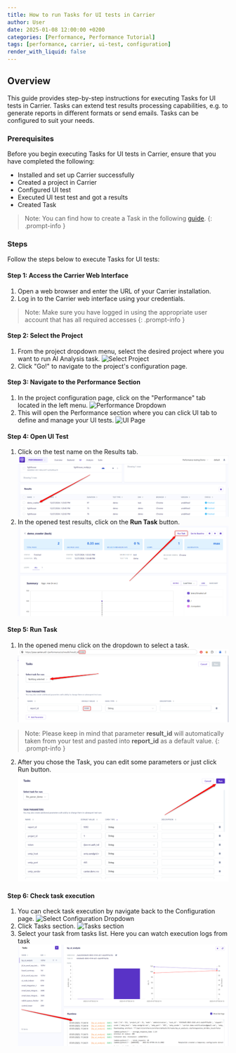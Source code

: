 ```yaml
---
title: How to run Tasks for UI tests in Carrier
author: User
date: 2025-01-08 12:00:00 +0200
categories: [Performance, Performance Tutorial]
tags: [performance, carrier, ui-test, configuration]
render_with_liquid: false
---
```

## Overview
This guide provides step-by-step instructions for executing Tasks for UI tests in Carrier. Tasks can extend test results processing capabilities, e.g. to generate reports in different formats or send emails. Tasks can be configured to suit your needs.

### Prerequisites
Before you begin executing Tasks for UI tests in Carrier, ensure that you have completed the following:
- Installed and set up Carrier successfully
- Created a project in Carrier
- Configured UI test
- Executed UI test test and got a results
- Created Task

> Note: You can find how to create a Task in the following [guide](https://getcarrier.io/posts/create-custom_task/).
{: .prompt-info }

### Steps
Follow the steps below to execute Tasks for UI tests:

#### Step 1: Access the Carrier Web Interface
1. Open a web browser and enter the URL of your Carrier installation.
2. Log in to the Carrier web interface using your credentials.

> Note: Make sure you have logged in using the appropriate user account that has all required accesses
{: .prompt-info }

#### Step 2: Select the Project
1. From the project dropdown menu, select the desired project where you want to run AI Analysis task.
![Select Project](/assets/posts_img/select_prj.png)
2. Click "Go!" to navigate to the project's configuration page.

#### Step 3: Navigate to the Performance Section
1. In the project configuration page, click on the "Performance" tab located in the left menu.
![Performance Dropdown](/assets/posts_img/performance_dropdown.png)
2. This will open the Performance section where you can click UI tab to define and manage your UI tests.
![UI Page](/assets/posts_img/ui_tab.png)

#### Step 4: Open UI Test
1. Click on the test name on the Results tab.
![UI Results Tab](/assets/posts_img/ui_results.png)
2. In the opened test results, click on the **Run Task** button.
![Run Task Button](/assets/posts_img/run_task_button.png)

#### Step 5: Run Task
1. In the opened menu click on the dropdown to select a task.
![Run Task](/assets/posts_img/run_task.png)

> Note: Please keep in mind that parameter **result_id** will automatically taken from your test and pasted into **report_id** as a default value.
{: .prompt-info }

2. After you chose the Task, you can edit some parameters or just click Run button.
![Run Task Button](/assets/posts_img/run_task_button_params.png)

#### Step 6: Check task execution
1. You can check task execution by navigate back to the Configuration page.
![Select Configuration Dropdown](/assets/posts_img/select_configuration_dropdown.png)
2. Click Tasks section.
![Tasks section](/assets/posts_img/tasks_section.png)
3. Select your task from tasks list. Here you can watch execution logs from task
![bp ai analysis](/assets/posts_img/bp_ai_analysis.png)
